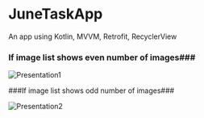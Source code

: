 # JuneTaskApp
An app using Kotlin, MVVM, Retrofit, RecyclerView
### If image list shows even number of images### 

![Presentation1](https://user-images.githubusercontent.com/68288535/134452582-daeed785-cfbd-43fa-b956-bfac696e94e0.jpg)


###If image list shows odd number of images###

![Presentation2](https://user-images.githubusercontent.com/68288535/134452694-cdef04d7-b33f-4b87-810c-1f7b123e0183.jpg)
